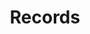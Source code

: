 ---
layout: list
title: Records
slug: Records
menu: true
permalink: /blog/Records/
order: 1
sitemap: false
description: >
    공부 기록장 💡
# accent_color: rgb(38,139,210)
# accent_image:
#   background: rgb(32,32,32)
#   overlay:    false
---